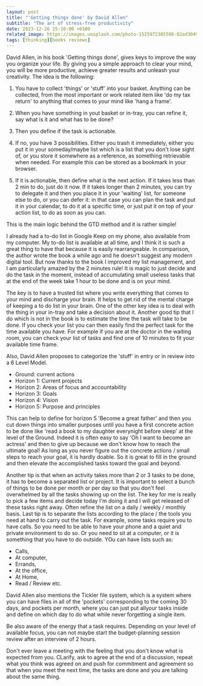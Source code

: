 ```yaml
---
layout: post
title: "'Getting things done' by David Allen"
subtitle: "The art of stress-free productivity"
date: 2023-12-26 15:10:00 +0100
related_image: https://images.unsplash.com/photo-1525972385596-02ad3049150b?q=80&w=2069&auto=format&fit=crop&ixlib=rb-4.0.3&ixid=M3wxMjA3fDB8MHxwaG90by1wYWdlfHx8fGVufDB8fHx8fA%3D%3D
tags: [thinking][books reviews]
---
```


David Allen, in his book 'Getting things done', gives keys to improve the way you organize your life. By giving you a simple approach to clear your mind, you will be more productive, achieve greater results and unleash your creativity.
The idea is the following:

1. You have to collect 'things' or 'stuff' into your basket. Anything can be collected, from the most important or work related item like 'do my tax return' to anything that comes to your mind like 'hang a frame'.

2. When you have something in yout basket or in-tray, you can refine it, say what is it and what has to be done?

3. Then you define if the task is actionable.

4. If no, you have 3 possibilities. Either you trash it immediately, either you put it in your someday/maybe list which is a list that you don't lose sight of, or you store it somewhere as a reference, as something retrievable when needed. For example this can be stored as a bookmark in your browser.

5. If it is actionable, then define what is the next action. If it takes less than 2 min to do, just do it now. If it takes longer than 2 minutes, you can try to delegate it and then you place it in your 'waiting' list, for someone else to do, or you can defer it: in that case you can plan the task and put it in your calendar, to do it at a specific time, or just put it on top of your action list, to do as soon as you can.

This is the main logic behind the GTD method and it is rather simple!

I already had a to-do list in Google Keep on my phone, also available from my computer. My to-do list is available at all time, and I think it is such a great thing to have that because it is easily rearrangeable. In comparison, the author wrote the book a while ago and he doesn't suggest any modern digital tool. But now thanks to the book I improved my list management, and I am particularly amazed by the 2 minutes rule! It is magic to just decide and do the task in the moment, instead of accumulating small useless tasks that at the end of the week take 1 hour to be done and is on your mind.

The key is to have a trusted list where you write everything that comes to your mind and discharge your brain. It helps to get rid of the mental charge of keeping a to do list in your brain.
One of the other key idea is to deal with the thing in your in-tray and take a decision about it.
Another good tip that I do which is not in the book is to estimate the time the task will take to be done. If you check your list you can then easily find the perfect task for the time available you have. For example if you are at the doctor in the waiting room, you can check your list of tasks and find one of 10 minutes to fit your available time frame.

Also, David Allen proposes to categorize the 'stuff' in entry or in review into a 6 Level Model.

- Ground: current actions
- Horizon 1: Current projects
- Horizon 2: Areas of focus and accountability
- Horizon 3: Goals
- Horizon 4: Vision
- Horizon 5: Purpose and principles

This can help to define for horizon 5 'Become a great father' and then you cut down things into smaller purposes until you have a first concrete action to be done like 'read a book to my daughter everynight before sleep' at the level of the Ground. Indeed it is often easy to say 'Oh I want to become an actress' and then to give up because we don't know how to reach the ultimate goal! As long as you never figure out the concrete actions / small steps to reach your goal, it is hardly doable. So it is great to fill in the ground and then elevate the accomplished tasks toward the goal and beyond.

Another tip is that when an activity takes more than 2 or 3 tasks to be done, it has to become a separated list or project.
It is important to select a bunch of things to be done per month or per day so that you don't feel overwhelmed by all the tasks showing up on the list. The key for me is really to pick a few items and decide today I'm doing it and I will get released of these tasks right away.
Often refine the list on a daily / weekly / monthly basis.
Last tip is to separate the lists according to the place / the tools you need at hand to carry out the task. For example, some tasks require you to have calls. So you need to be able to have your phone and a quiet and private environment to do so. Or you need to sit at a computer, or it is something that you have to do outside. YOu can have lists such as:

- Calls,
- At computer,
- Errands,
- At the office,
- At Home,
- Read / Review
  etc.

David Allen also mentions the Tickler file system, which is a system where you can have files in all of the 'pockets' corresponding to the coming 30 days, and pockets per month, where you can just put allyour tasks inside and define on which day to do what while never forgetting a single item.

Be also aware of the energy that a task requires. Depending on your level of available focus, you can not maybe start the budget-planning session review after an interview of 2 hours.

Don't ever leave a meeting with the feeling that you don't know what is expected from you. CLarify, ask to agree at the end of a discussion, repeat what you think was agreed on and push for commitment and agreement so that when you meet the next time, the tasks are done and you are talking about the same thing.
